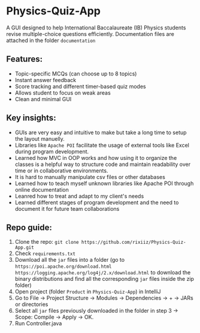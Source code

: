 # Physics-Quiz-App
A GUI designed to help International Baccalaureate (IB) Physics students revise multiple-choice questions efficiently.
Documentation files are attached in the folder `documentation`

## Features:
- Topic-specific MCQs (can choose up to 8 topics)
- Instant answer feedback
- Score tracking and different timer-based quiz modes
- Allows student to focus on weak areas
- Clean and minimal GUI

## Key insights:
- GUIs are very easy and intuitive to make but take a long time to setup the layout manuelly.
- Libraries like `Apache POI` facilitate the usage of external tools like Excel during program development.
- Learned how MVC in OOP works and how using it to organize the classes is a helpful way to structure code and maintain readability over time or in collaborative environments.
- It is hard to manually manipulate csv files or other databases
- Learned how to teach myself unknown libraries like Apache POI through online documentation
- Leanred how to treat and adapt to my client's needs
- Learned different stages of program development and the need to document it for future team collaborations

## Repo guide:
1. Clone the repo: `git clone https://github.com/rixiiz/Physics-Quiz-App.git`
2. Check `requirements.txt`
3. Download all the `jar` files into a folder (go to `https://poi.apache.org/download.html` `https://logging.apache.org/log4j/2.x/download.html` to download the binary distributions and find all the corresponding `jar` files inside the zip folder)
4. Open project (folder `Product` in `Physics-Quiz-App`) in IntelliJ
5. Go to File → Project Structure → Modules → Dependencies → + → JARs or directories
6. Select all `jar` files previously downloaded in the folder in step 3 → Scope: Compile → Apply → OK.
7. Run Controller.java
